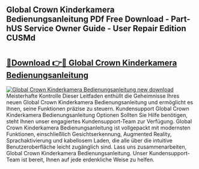 ## Global Crown Kinderkamera Bedienungsanleitung PDf Free Download - Part-hUS Service Owner Guide - User Repair Edition CUSMd

# <h2><a href="http://df4rzuh.blite.top/?on=Global+Crown+Kinderkamera+Bedienungsanleitung">🔗Download 👉🔴 Global Crown Kinderkamera Bedienungsanleitung</a></h2>

[![Global Crown Kinderkamera Bedienungsanleitung new download](https://i.imgur.com/lujVjoI.png)](http://df4rzuh.blite.top/?on=Global+Crown+Kinderkamera+Bedienungsanleitung)
Meisterhafte Kontrolle Dieser Leitfaden enthüllt die Geheimnisse Ihres neuen Global Crown Kinderkamera Bedienungsanleitung und ermöglicht es Ihnen, seine Funktionen präzise zu steuern. Kundensupport Global Crown Kinderkamera Bedienungsanleitung Optionen Sollten Sie Hilfe benötigen, steht Ihnen unser engagiertes Kundensupport-Team zur Verfügung. Global Crown Kinderkamera Bedienungsanleitung ist vollgepackt mit modernsten Funktionen, einschließlich Gesichtserkennung, Augmented Reality, Sprachaktivierung und kabellosem Laden, die alle über die intuitive Benutzeroberfläche leicht zugänglich sind. Lass uns zusammenarbeiten, Global Crown Kinderkamera Bedienungsanleitung. Unser Kundensupport-Team ist bereit, Ihnen auf jede erdenkliche Weise zu helfen.
